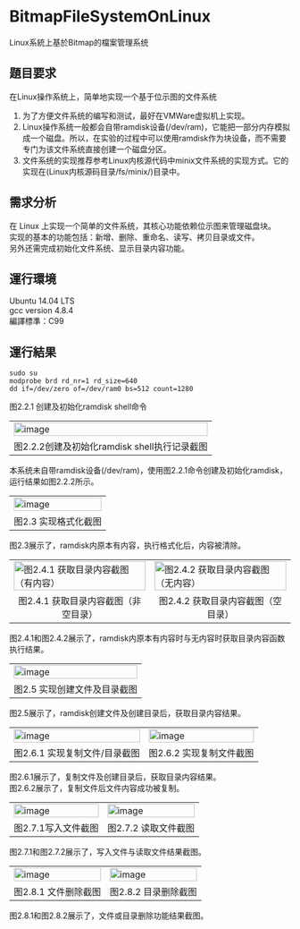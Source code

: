 # BitmapFileSystemOnLinux
Linux系統上基於Bitmap的檔案管理系统
## 題目要求
在Linux操作系统上，简单地实现一个基于位示图的文件系统  
1. 为了方便文件系统的编写和测试，最好在VMWare虚拟机上实现。
2. Linux操作系统一般都会自带ramdisk设备(/dev/ram)，它能把一部分内存模拟成一个磁盘。所以，在实验的过程中可以使用ramdisk作为块设备，而不需要专门为该文件系统直接创建一个磁盘分区。
3. 文件系统的实现推荐参考Linux内核源代码中minix文件系统的实现方式。它的实现在(Linux内核源码目录/fs/minix/)目录中。
## 需求分析
在 Linux 上实现一个简单的文件系统，其核心功能依赖位示图来管理磁盘块。  
实现的基本的功能包括：新增、删除、重命名、读写、拷贝目录或文件。   
另外还需完成初始化文件系统、显示目录内容功能。  

## 運行環境
Ubuntu 14.04 LTS  
gcc version 4.8.4  
編譯標準：C99  

## 運行結果
```
sudo su
modprobe brd rd_nr=1 rd_size=640
dd if=/dev/zero of=/dev/ram0 bs=512 count=1280
```
图2.2.1 创建及初始化ramdisk shell命令
<table >
<tr>
  <td><img width="100%" alt="image" src="https://raw.githubusercontent.com/Jaxx9527/BitmapFileSystemOnLinux/refs/heads/main/img/2.2.2.png" />

</tr>
  <tr>
    <td align="center"> 	 图2.2.2创建及初始化ramdisk shell执行记录截图  
  </td>
  </tr>
</table> 
本系统未自带ramdisk设备(/dev/ram)，使用图2.2.1命令创建及初始化ramdisk，运行结果如图2.2.2所示。

<table >
<tr>
  <td><img width="100%" alt="image" src="https://raw.githubusercontent.com/Jaxx9527/BitmapFileSystemOnLinux/refs/heads/main/img/2.3.png" />

</tr>
  <tr>
    <td align="center"> 	 图2.3 实现格式化截图   </td>
  </tr>
</table>   
图2.3展示了，ramdisk内原本有内容，执行格式化后，内容被清除。  
<table >
<tr>
  <td><img width="100%" alt="图2.4.1 获取目录内容截图（有内容）   " src="https://raw.githubusercontent.com/Jaxx9527/BitmapFileSystemOnLinux/refs/heads/main/img/2.4.1.png" />
</td>
  <td><img width="100%" alt="图2.4.2 获取目录内容截图（无内容） " src="https://raw.githubusercontent.com/Jaxx9527/BitmapFileSystemOnLinux/refs/heads/main/img/2.4.2.png" />
</td>
</tr>
  <tr>
    <td align="center">图2.4.1 获取目录内容截图（非空目录）    </td>
    <td align="center"> 图2.4.2 获取目录内容截图（空目录） 	</td>
  </tr>
</table>
图2.4.1和图2.4.2展示了，ramdisk内原本有内容时与无内容时获取目录内容函数执行结果。  




<table >
<tr>
  <td><img width="100%" alt="image" src="https://raw.githubusercontent.com/Jaxx9527/BitmapFileSystemOnLinux/refs/heads/main/img/2.5.png" />

</tr>
  <tr>
    <td align="center"> 	  图2.5 实现创建文件及目录截图   </td>
  </tr>
</table>

图2.5展示了，ramdisk创建文件及创建目录后，获取目录内容结果。  
<table >
<tr>
  <td><img width="100%" alt="image" src="https://raw.githubusercontent.com/Jaxx9527/BitmapFileSystemOnLinux/refs/heads/main/img/2.6.1.png" />
</td>
  <td><img width="100%" alt="image" src="https://raw.githubusercontent.com/Jaxx9527/BitmapFileSystemOnLinux/refs/heads/main/img/2.6.2.png" />
</td>
</tr>
  <tr>
    <td align="center">图2.6.1 实现复制文件/目录截图                          </td>
    <td align="center">     图2.6.2 实现复制文件截图	</td>
  </tr>
</table>

图2.6.1展示了，复制文件及创建目录后，获取目录内容结果。  
图2.6.2展示了，复制文件后文件内容成功被复制。  

<table >
<tr>
  <td><img width="100%" alt="image" src="https://raw.githubusercontent.com/Jaxx9527/BitmapFileSystemOnLinux/refs/heads/main/img/2.7.1.png" />
</td>
  <td><img width="100%" alt="image" src="https://raw.githubusercontent.com/Jaxx9527/BitmapFileSystemOnLinux/refs/heads/main/img/2.7.2.png" />
</td>
</tr>
  <tr>
    <td align="center">图2.7.1写入文件截图 </td>
    <td align="center"> 	  图2.7.2 读取文件截图   </td>
  </tr>
</table>

                                     
图2.7.1和图2.7.2展示了，写入文件与读取文件结果截图。  

<table >
<tr>
  <td><img width="100%" alt="image" src="https://raw.githubusercontent.com/Jaxx9527/BitmapFileSystemOnLinux/refs/heads/main/img/2.8.1.png" />
</td>
  <td><img width="100%" alt="image" src="https://raw.githubusercontent.com/Jaxx9527/BitmapFileSystemOnLinux/refs/heads/main/img/2.8.2.png" />
</td>
</tr>
  <tr>
    <td align="center">图2.8.1 文件删除截图 </td>
    <td align="center"> 图2.8.2 目录删除截图	</td>
  </tr>
</table>

    		       	 
图2.8.1和图2.8.2展示了，文件或目录删除功能结果截图。
